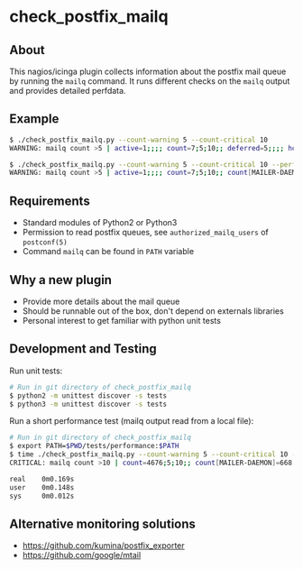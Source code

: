 # check_postfix_mailq

## About

This nagios/icinga plugin collects information about the postfix mail queue by running the `mailq` command.
It runs different checks on the `mailq` output and provides detailed perfdata.

## Example

```bash
$ ./check_postfix_mailq.py --count-warning 5 --count-critical 10
WARNING: mailq count >5 | active=1;;;; count=7;5;10;; deferred=5;;;; hold=1;;;; recipients=10;0;0;; size=107800B;0;0;;

$ ./check_postfix_mailq.py --count-warning 5 --count-critical 10 --perfdata-details
WARNING: mailq count >5 | active=1;;;; count=7;5;10;; count[MAILER-DAEMON]=1 count[sender1@domain1.com]=2 count[sender2@domain2.com]=1 count[sender3@domain2.com]=1 count[sender3@domain3.com]=1 count[sender4@domain4.com]=1 deferred=5;;;; hold=1;;;; recipients=10;0;0;; recipients[MAILER-DAEMON]=1 recipients[sender1@domain1.com]=4 recipients[sender2@domain2.com]=1 recipients[sender3@domain2.com]=1 recipients[sender3@domain3.com]=1 recipients[sender4@domain4.com]=2 size=107800B;0;0;; size[MAILER-DAEMON]=18636B size[sender1@domain1.com]=33217B size[sender2@domain2.com]=20786B size[sender3@domain2.com]=495B size[sender3@domain3.com]=34176B size[sender4@domain4.com]=490B
```

## Requirements

* Standard modules of Python2 or Python3
* Permission to read postfix queues, see `authorized_mailq_users` of `postconf(5)`
* Command `mailq` can be found in `PATH` variable

## Why a new plugin

* Provide more details about the mail queue
* Should be runnable out of the box, don't depend on externals libraries
* Personal interest to get familiar with python unit tests

## Development and Testing

Run unit tests:

```bash
# Run in git directory of check_postfix_mailq
$ python2 -m unittest discover -s tests
$ python3 -m unittest discover -s tests
```

Run a short performance test (mailq output read from a local file):

```bash
# Run in git directory of check_postfix_mailq
$ export PATH=$PWD/tests/performance:$PATH
$ time ./check_postfix_mailq.py --count-warning 5 --count-critical 10 --perfdata-details
CRITICAL: mailq count >10 | count=4676;5;10;; count[MAILER-DAEMON]=668 count[sender1@domain1.com]=1336 count[sender2@domain2.com]=668 count[sender3@domain2.com]=668 count[sender3@domain3.com]=668 count[sender4@domain4.com]=668 recipients[MAILER-DAEMON]=668 recipients[sender1@domain1.com]=2672 recipients[sender2@domain2.com]=668 recipients[sender3@domain2.com]=668 recipients[sender3@domain3.com]=668 recipients[sender4@domain4.com]=1336 size=72010400B;0;0;; size[MAILER-DAEMON]=12448848B size[sender1@domain1.com]=22188956B size[sender2@domain2.com]=13885048B size[sender3@domain2.com]=330660B size[sender3@domain3.com]=22829568B size[sender4@domain4.com]=327320B

real    0m0.169s
user    0m0.148s
sys     0m0.012s
```

## Alternative monitoring solutions

* https://github.com/kumina/postfix_exporter
* https://github.com/google/mtail
